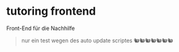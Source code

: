 # tutoring frontend

Front-End für die Nachhilfe

> nur ein test wegen des auto update scriptes 🐿🐿️🐿🐿️🐿🐿️🐿
